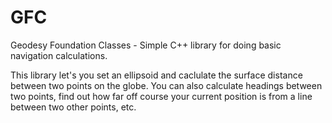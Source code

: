 # GFC
Geodesy Foundation Classes - Simple C++ library for doing basic navigation calculations.

This library let's you set an ellipsoid and caclulate the surface distance between two points on the globe. You can also calculate headings between two points, find out how far off course your current position is from a line between two other points, etc.
